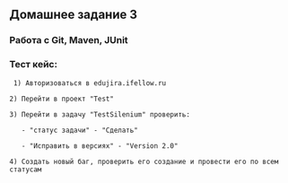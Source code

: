 ## Домашнее задание 3
### Работа с Git, Maven, JUnit

### Тест кейс:

` 1) Авторизоваться в edujira.ifellow.ru`

`2) Перейти в проект "Test"`

`3) Перейти в задачу "TestSilenium" проверить:`

`   - "статус задачи" - "Сделать"`

`   - "Исправить в версиях" - "Version 2.0"`

`4) Создать новый баг, проверить его создание и провести его по всем статусам`